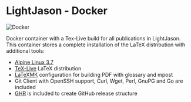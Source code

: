 # LightJason - Docker

![Docker](https://img.shields.io/docker/build/lightjason/docker.svg)

Docker container with a Tex-Live build for all publications in LightJason. This container stores a complete installation of the LaTeX distribution with additional tools:

* [Alpine Linux 3.7](https://alpinelinux.org/)
* [TeX-Live](https://www.tug.org/texlive/) LaTeX distribution
* [LaTeXMK](https://ctan.org/pkg/latexmk) configuration for building PDF with glossary and mpost
* Git Client with OpenSSH support, Curl, Wget, Perl, GnuPG and Go are included
* [GHR](http://deeeet.com/ghr/) is included to create GitHub release structure

